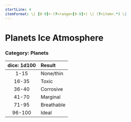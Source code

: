 ```yaml
---
startLine: 4
itemFormat: \| [0-9]+-(?<range>[0-9]+) \| (?<item>.*) \|
---
```

# Planets Ice Atmosphere
### Category: Planets

| dice: 1d100 | Result |
|:----:|:-------|
| 1-15 | None/thin |
| 16-35 | Toxic |
| 36-40 | Corrosive |
| 41-70 | Marginal |
| 71-95 | Breathable |
| 96-100 | Ideal |